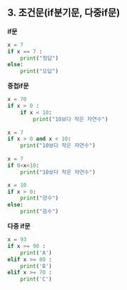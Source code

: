 ## 3. 조건문(if분기문, 다중if문)

**if문**

```python
x = 7 
if x == 7 :
    print("정답")
else:
    print("오답")
```

**중첩if문**

```python
x = 70
if x > 0 :
    if x < 10:
        print("10보다 작은 자연수")
    
x = 7
if x > 0 and x < 10:
    print("10보다 작은 자연수")
    
x = 7
if 0<x<10:
    print("10보다 작은 자연수")
```

```python
x = 10
if x > 0:
    print("양수")
else:
    print("음수")
```

**다중 if문**

```python
x = 93
if x >= 90 :
    print('A')
elif x >= 80 :
    print('B')
elif x >= 70 :
    print('C')
```

